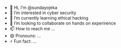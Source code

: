 - 👋 Hi, I’m @sundayojeka
- 👀 I’m interested in cyber security
- 🌱 I’m currently learning ethical hacking
- 💞️ I’m looking to collaborate on hands on experirence
- 📫 How to reach me ...
- 😄 Pronouns: ...
- ⚡ Fun fact: ...

<!---
sundayojeka/sundayojeka is a ✨ special ✨ repository because its `README.md` (this file) appears on your GitHub profile.
You can click the Preview link to take a look at your changes.
--->

